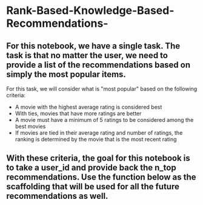 # Rank-Based-Knowledge-Based-Recommendations-

## For this notebook, we have a single task. The task is that no matter the user, we need to provide a list of the recommendations based on simply the most popular items.

For this task, we will consider what is "most popular" based on the following criteria:

* A movie with the highest average rating is considered best
* With ties, movies that have more ratings are better
* A movie must have a minimum of 5 ratings to be considered among the best movies
* If movies are tied in their average rating and number of ratings, the ranking is determined by the movie that is the most recent rating

## With these criteria, the goal for this notebook is to take a user_id and provide back the n_top recommendations. Use the function below as the scaffolding that will be used for all the future recommendations as well.
